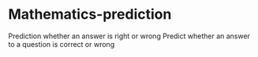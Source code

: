 # Mathematics-prediction
Prediction whether an answer is right or wrong
Predict whether an answer to a question is correct or wrong
